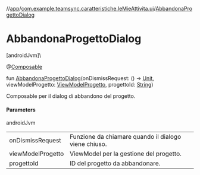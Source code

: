 //[app](../../index.md)/[com.example.teamsync.caratteristiche.leMieAttivita.ui](index.md)/[AbbandonaProgettoDialog](-abbandona-progetto-dialog.md)

# AbbandonaProgettoDialog

[androidJvm]\

@[Composable](https://developer.android.com/reference/kotlin/androidx/compose/runtime/Composable.html)

fun [AbbandonaProgettoDialog](-abbandona-progetto-dialog.md)(onDismissRequest: () -&gt; [Unit](https://kotlinlang.org/api/latest/jvm/stdlib/kotlin/-unit/index.html), viewModelProgetto: [ViewModelProgetto](../com.example.teamsync.caratteristiche.iTuoiProgetti.data.viewModel/-view-model-progetto/index.md), progettoId: [String](https://kotlinlang.org/api/latest/jvm/stdlib/kotlin/-string/index.html))

Composable per il dialog di abbandono del progetto.

#### Parameters

androidJvm

| | |
|---|---|
| onDismissRequest | Funzione da chiamare quando il dialogo viene chiuso. |
| viewModelProgetto | ViewModel per la gestione del progetto. |
| progettoId | ID del progetto da abbandonare. |
